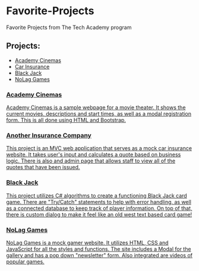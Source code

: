 # Favorite-Projects

Favorite Projects from The Tech Academy program


<h2>Projects:</h2>
  
<ul>
  <li><a href="https://github.com/Kdooby/Favorite-Projects/tree/main/Academy%20Cinemas%20(Bootstrap-4)">Academy Cinemas</li>
  <li><a href="https://github.com/Kdooby/Basic-C-Sharp-Projects/tree/main/AnotherInsuranceCompany">Car Insurance</li>
  <li><a href="https://github.com/Kdooby/Favorite-Projects/tree/main/BlackJack%20(C%23)">Black Jack</li>
  <li><a href="https://github.com/Kdooby/Favorite-Projects/tree/main/NoLag%20Games%20(HTML%20CSS%20JavaScript)">NoLag Games</li>
    
    
</ul>

<h3>Academy Cinemas</h3>
<p>Academy Cinemas is a sample webpage for a movie theater.  It shows the current movies, descriptions and start times, 
  as well as a modal registration form. This is all done using HTML and Bootstrap.
  
<h3>Another Insurance Company</h3>
<p>This project is an MVC web application that serves as a mock car insurance website.
  It takes user's input and calculates a quote based on business logic.  There is also
  and admin page that allows staff to view all of the quotes that have been issued.</p>  
  
<h3>Black Jack</h3>
<p>This project utilizes C# algorithms to create a functioning Black Jack card game.  
  There are "Try/Catch" statements to help with error handling, as well as a connected database to 
  keep track of player information.  On top of that, there is custom dialog to make it feel like
  an old west text based card game!</p>
  
<h3>NoLag Games</h3>
<p>NoLag Games is a mock gamer website.  It utilizes HTML, CSS and JavaScript for all the styles and 
  functions.  The site includes a Modal for the gallery and has a pop down "newsletter" form.  Also integrated are videos
  of popular games. 
 
  




